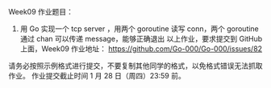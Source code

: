 Week09 作业题目：

1. 用 Go 实现一个 tcp server ，用两个 goroutine 读写 conn，两个 goroutine 通过 chan 可以传递 message，能够正确退出
以上作业，要求提交到 GitHub 上面，Week09 作业地址：
https://github.com/Go-000/Go-000/issues/82

请务必按照示例格式进行提交，不要复制其他同学的格式，以免格式错误无法抓取作业。
作业提交截止时间 1 月 28 日（周四）23:59 前。
